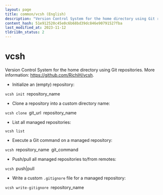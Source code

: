```yaml
---
layout: page
title: common/vcsh (English)
description: "Version Control System for the home directory using Git repositories."
content_hash: 51e912520c45e0c6b68bd39dc846e90791527fba
last_modified_at: 2023-11-12
tldri18n_status: 2
---
```

# vcsh

Version Control System for the home directory using Git repositories.
More information: <https://github.com/RichiH/vcsh>.

- Initialize an (empty) repository:

`vcsh init `<span class="tldr-var badge badge-pill bg-dark-lm bg-white-dm text-white-lm text-dark-dm font-weight-bold">repository_name</span>

- Clone a repository into a custom directory name:

`vcsh clone `<span class="tldr-var badge badge-pill bg-dark-lm bg-white-dm text-white-lm text-dark-dm font-weight-bold">git_url</span>` `<span class="tldr-var badge badge-pill bg-dark-lm bg-white-dm text-white-lm text-dark-dm font-weight-bold">repository_name</span>

- List all managed repositories:

`vcsh list`

- Execute a Git command on a managed repository:

`vcsh `<span class="tldr-var badge badge-pill bg-dark-lm bg-white-dm text-white-lm text-dark-dm font-weight-bold">repository_name</span>` `<span class="tldr-var badge badge-pill bg-dark-lm bg-white-dm text-white-lm text-dark-dm font-weight-bold">git_command</span>

- Push/pull all managed repositories to/from remotes:

`vcsh `<span class="tldr-var badge badge-pill bg-dark-lm bg-white-dm text-white-lm text-dark-dm font-weight-bold">push|pull</span>

- Write a custom `.gitignore` file for a managed repository:

`vcsh write-gitignore `<span class="tldr-var badge badge-pill bg-dark-lm bg-white-dm text-white-lm text-dark-dm font-weight-bold">repository_name</span>
